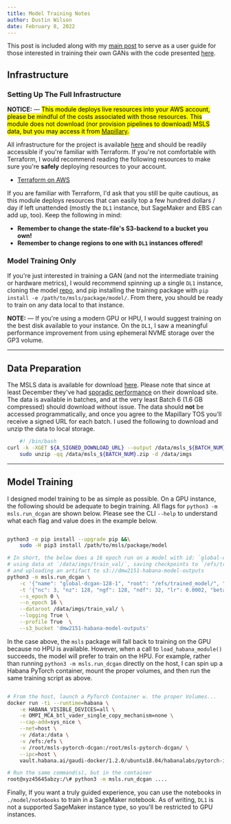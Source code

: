 ```yaml
---
title: Model Training Notes
author: Dustin Wilson
date: February 8, 2022
---
```


This post is included along with my [main post](./trained-a-gan.html) to serve as a user guide for those interested in training their own GANs with the code presented [here](https://github.com/DMW2151/msls-pytorch-dcgan).

## Infrastructure

### Setting Up The Full Infrastructure

**NOTICE:** &mdash; <mark>This module deploys live resources into your AWS account, please be mindful of the costs associated with those resources. This module does not download (nor provision pipelines to download) MSLS data, but you may access it from [Mapillary](https://www.mapillary.com/datasets).</mark>

All infrastructure for the project is available [here](https://github.com/DMW2151/msls-dcgan-infra) and should be readily accessible if you're familiar with Terraform. If you're not comfortable with Terraform, I would recommend reading the following resources to make sure you're **safely** deploying resources to your account.

- [Terraform on AWS](https://learn.hashicorp.com/collections/terraform/aws-get-started)

If you are familiar with Terraform, I'd ask that you still be quite cautious, as this module deploys resources that can easily top a few hundred dollars / day if left unattended (mostly the `DL1` instance, but SageMaker and EBS can add up, too). Keep the following in mind:

- **Remember to change the state-file's S3-backend to a bucket you own!**
- **Remember to change regions to one with `DL1` instances offered!**

### Model Training Only

If you're just interested in training a GAN (and not the intermediate training or hardware metrics), I would recommend spinning up a single `DL1` instance, cloning the model [repo](https://github.com/DMW2151/msls-pytorch-dcgan), and pip installing the training package with `pip install -e /path/to/msls/package/model/`. From there, you should be ready to train on any data local to that instance.

**NOTE:** &mdash; If you're using a modern GPU or HPU, I would suggest training on the best disk available to your instance. On the `DL1`, I saw a meaningful performance improvement from using ephemeral NVME storage over the GP3 volume.

-------

## Data Preparation

The MSLS data is available for download [here](https://www.mapillary.com/dataset/places). Please note that since at least December they've had [sporadic performance](https://github.com/mapillary/mapillary_sls/issues/23) on their download site. The data is available in batches, and at the very least Batch 6 (1.6 GB compressed) should download without issue. The data should **not** be accessed programmatically, and once you agree to the Mapillary TOS you'll receive a signed URL for each batch. I used the following to download and unzip the data to local storage.

```bash
    #! /bin/bash
curl -k -XGET ${A_SIGNED_DOWNLOAD_URL} --output /data/msls_${BATCH_NUM}.zip &&\
    sudo unzip -qq /data/msls_${BATCH_NUM}.zip -d /data/imgs
```

-------

## Model Training

I designed model training to be as simple as possible. On a GPU instance, the following should be adequate to begin training. All flags for `python3 -m msls.run_dcgan` are shown below. Please see the CLI  `--help` to understand what each flag and value does in the example below.

```bash

python3 -m pip install --upgrade pip &&\
    sudo -H pip3 install /path/to/msls/package/model

# In short, the below does a 16 epoch run on a model with id: `global-dcgan-128-1`
# using data at `/data/imgs/train_val/`, saving checkpoints to `/efs/trained_model/`
# and uploading an artifact to s3://dmw2151-habana-model-outputs
python3 -m msls.run_dcgan \
    -c '{"name": "global-dcgan-128-1", "root": "/efs/trained_model/", "log_frequency": 50, "save_frequency": 1}' \
    -t '{"nc": 3, "nz": 128, "ngf": 128, "ndf": 32, "lr": 0.0002, "beta1": 0.5, "beta2": 0.999, "batch_size": 256, "img_size": 128, "weight_decay": 0.05}'\
    --s_epoch 0 \
    --n_epoch 16 \
    --dataroot /data/imgs/train_val/ \
    --logging True \
    --profile True  \
    --s3_bucket 'dmw2151-habana-model-outputs'
```

In the case above, the `msls` package will fall back to training on the GPU because no HPU is available. However, when a call to `load_habana_module()` succeeds, the model will prefer to train on the HPU. For example, rather than running `python3 -m msls.run_dcgan` directly on the host, I can spin up a Habana PyTorch container, mount the proper volumes, and then run the same training script as above.

```bash

# From the host, launch a PyTorch Container w. the proper Volumes...
docker run -ti --runtime=habana \
    -e HABANA_VISIBLE_DEVICES=all \
    -e OMPI_MCA_btl_vader_single_copy_mechanism=none \
    --cap-add=sys_nice \
    --net=host \
    -v /data:/data \
    -v /efs:/efs \
    -v /root/msls-pytorch-dcgan:/root/msls-pytorch-dcgan/ \
    --ipc=host \
    vault.habana.ai/gaudi-docker/1.2.0/ubuntu18.04/habanalabs/pytorch-installer-1.10.0:1.2.0-585

# Run the same command(s), but in the container
root@xyz45645abzy:/\# python3 -m msls.run_dcgan ....
```

Finally, If you want a truly guided experience, you can use the notebooks in `./model/notebooks` to train in a SageMaker notebook. As of writing, `DL1` is not a supported SageMaker instance type, so you'll be restricted to GPU instances.
